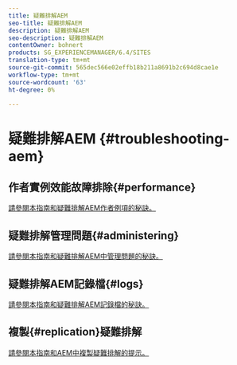 ```yaml
---
title: 疑難排解AEM
seo-title: 疑難排解AEM
description: 疑難排解AEM
seo-description: 疑難排解AEM
contentOwner: bohnert
products: SG_EXPERIENCEMANAGER/6.4/SITES
translation-type: tm+mt
source-git-commit: 565dec566e02effb18b211a8691b2c694d8cae1e
workflow-type: tm+mt
source-wordcount: '63'
ht-degree: 0%

---
```



# 疑難排解AEM {#troubleshooting-aem}

## 作者實例效能故障排除{#performance}

[請參閱本指南和疑難排解AEM作者例項的秘訣。](/help/sites-authoring/troubleshooting.md)

## 疑難排解管理問題{#administering}

[請參閱本指南和疑難排解AEM中管理問題的秘訣。](/help/sites-administering/troubleshoot.md)

## 疑難排解AEM記錄檔{#logs}

[請參閱本指南和疑難排解AEM記錄檔的秘訣。](/help/sites-administering/troubleshooting.md)

## 複製{#replication}疑難排解

[請參閱本指南和AEM中複製疑難排解的提示。](/help/sites-deploying/troubleshoot-rep.md)
